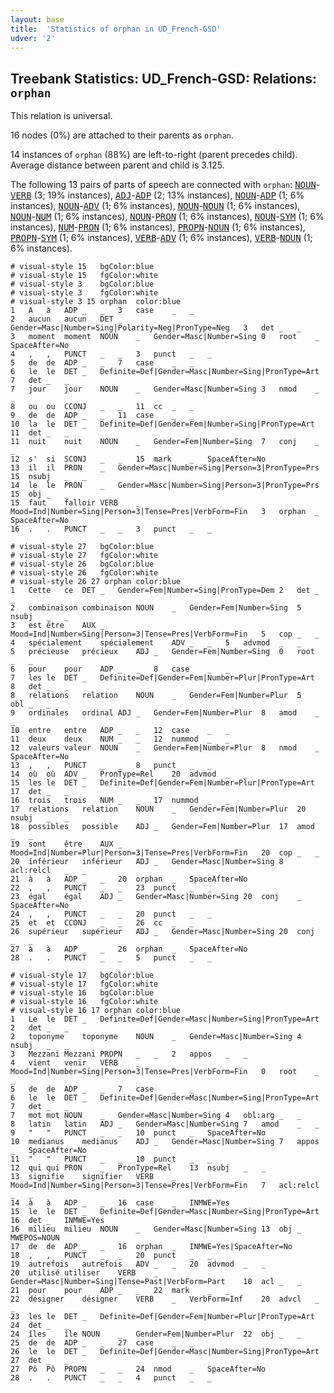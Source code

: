 ```yaml
---
layout: base
title:  'Statistics of orphan in UD_French-GSD'
udver: '2'
---
```


## Treebank Statistics: UD_French-GSD: Relations: `orphan`

This relation is universal.

16 nodes (0%) are attached to their parents as `orphan`.

14 instances of `orphan` (88%) are left-to-right (parent precedes child).
Average distance between parent and child is 3.125.

The following 13 pairs of parts of speech are connected with `orphan`: <tt><a href="fr_gsd-pos-NOUN.html">NOUN</a></tt>-<tt><a href="fr_gsd-pos-VERB.html">VERB</a></tt> (3; 19% instances), <tt><a href="fr_gsd-pos-ADJ.html">ADJ</a></tt>-<tt><a href="fr_gsd-pos-ADP.html">ADP</a></tt> (2; 13% instances), <tt><a href="fr_gsd-pos-NOUN.html">NOUN</a></tt>-<tt><a href="fr_gsd-pos-ADP.html">ADP</a></tt> (1; 6% instances), <tt><a href="fr_gsd-pos-NOUN.html">NOUN</a></tt>-<tt><a href="fr_gsd-pos-ADV.html">ADV</a></tt> (1; 6% instances), <tt><a href="fr_gsd-pos-NOUN.html">NOUN</a></tt>-<tt><a href="fr_gsd-pos-NOUN.html">NOUN</a></tt> (1; 6% instances), <tt><a href="fr_gsd-pos-NOUN.html">NOUN</a></tt>-<tt><a href="fr_gsd-pos-NUM.html">NUM</a></tt> (1; 6% instances), <tt><a href="fr_gsd-pos-NOUN.html">NOUN</a></tt>-<tt><a href="fr_gsd-pos-PRON.html">PRON</a></tt> (1; 6% instances), <tt><a href="fr_gsd-pos-NOUN.html">NOUN</a></tt>-<tt><a href="fr_gsd-pos-SYM.html">SYM</a></tt> (1; 6% instances), <tt><a href="fr_gsd-pos-NUM.html">NUM</a></tt>-<tt><a href="fr_gsd-pos-PRON.html">PRON</a></tt> (1; 6% instances), <tt><a href="fr_gsd-pos-PROPN.html">PROPN</a></tt>-<tt><a href="fr_gsd-pos-NOUN.html">NOUN</a></tt> (1; 6% instances), <tt><a href="fr_gsd-pos-PROPN.html">PROPN</a></tt>-<tt><a href="fr_gsd-pos-SYM.html">SYM</a></tt> (1; 6% instances), <tt><a href="fr_gsd-pos-VERB.html">VERB</a></tt>-<tt><a href="fr_gsd-pos-ADV.html">ADV</a></tt> (1; 6% instances), <tt><a href="fr_gsd-pos-VERB.html">VERB</a></tt>-<tt><a href="fr_gsd-pos-NOUN.html">NOUN</a></tt> (1; 6% instances).


~~~ conllu
# visual-style 15	bgColor:blue
# visual-style 15	fgColor:white
# visual-style 3	bgColor:blue
# visual-style 3	fgColor:white
# visual-style 3 15 orphan	color:blue
1	A	à	ADP	_	_	3	case	_	_
2	aucun	aucun	DET	_	Gender=Masc|Number=Sing|Polarity=Neg|PronType=Neg	3	det	_	_
3	moment	moment	NOUN	_	Gender=Masc|Number=Sing	0	root	_	SpaceAfter=No
4	,	,	PUNCT	_	_	3	punct	_	_
5	de	de	ADP	_	_	7	case	_	_
6	le	le	DET	_	Definite=Def|Gender=Masc|Number=Sing|PronType=Art	7	det	_	_
7	jour	jour	NOUN	_	Gender=Masc|Number=Sing	3	nmod	_	_
8	ou	ou	CCONJ	_	_	11	cc	_	_
9	de	de	ADP	_	_	11	case	_	_
10	la	le	DET	_	Definite=Def|Gender=Fem|Number=Sing|PronType=Art	11	det	_	_
11	nuit	nuit	NOUN	_	Gender=Fem|Number=Sing	7	conj	_	_
12	s'	si	SCONJ	_	_	15	mark	_	SpaceAfter=No
13	il	il	PRON	_	Gender=Masc|Number=Sing|Person=3|PronType=Prs	15	nsubj	_	_
14	le	le	PRON	_	Gender=Masc|Number=Sing|Person=3|PronType=Prs	15	obj	_	_
15	faut	falloir	VERB	_	Mood=Ind|Number=Sing|Person=3|Tense=Pres|VerbForm=Fin	3	orphan	_	SpaceAfter=No
16	.	.	PUNCT	_	_	3	punct	_	_

~~~


~~~ conllu
# visual-style 27	bgColor:blue
# visual-style 27	fgColor:white
# visual-style 26	bgColor:blue
# visual-style 26	fgColor:white
# visual-style 26 27 orphan	color:blue
1	Cette	ce	DET	_	Gender=Fem|Number=Sing|PronType=Dem	2	det	_	_
2	combinaison	combinaison	NOUN	_	Gender=Fem|Number=Sing	5	nsubj	_	_
3	est	être	AUX	_	Mood=Ind|Number=Sing|Person=3|Tense=Pres|VerbForm=Fin	5	cop	_	_
4	spécialement	spécialement	ADV	_	_	5	advmod	_	_
5	précieuse	précieux	ADJ	_	Gender=Fem|Number=Sing	0	root	_	_
6	pour	pour	ADP	_	_	8	case	_	_
7	les	le	DET	_	Definite=Def|Gender=Fem|Number=Plur|PronType=Art	8	det	_	_
8	relations	relation	NOUN	_	Gender=Fem|Number=Plur	5	obl	_	_
9	ordinales	ordinal	ADJ	_	Gender=Fem|Number=Plur	8	amod	_	_
10	entre	entre	ADP	_	_	12	case	_	_
11	deux	deux	NUM	_	_	12	nummod	_	_
12	valeurs	valeur	NOUN	_	Gender=Fem|Number=Plur	8	nmod	_	SpaceAfter=No
13	,	,	PUNCT	_	_	8	punct	_	_
14	où	où	ADV	_	PronType=Rel	20	advmod	_	_
15	les	le	DET	_	Definite=Def|Gender=Fem|Number=Plur|PronType=Art	17	det	_	_
16	trois	trois	NUM	_	_	17	nummod	_	_
17	relations	relation	NOUN	_	Gender=Fem|Number=Plur	20	nsubj	_	_
18	possibles	possible	ADJ	_	Gender=Fem|Number=Plur	17	amod	_	_
19	sont	être	AUX	_	Mood=Ind|Number=Plur|Person=3|Tense=Pres|VerbForm=Fin	20	cop	_	_
20	inférieur	inférieur	ADJ	_	Gender=Masc|Number=Sing	8	acl:relcl	_	_
21	à	à	ADP	_	_	20	orphan	_	SpaceAfter=No
22	,	,	PUNCT	_	_	23	punct	_	_
23	égal	égal	ADJ	_	Gender=Masc|Number=Sing	20	conj	_	SpaceAfter=No
24	,	,	PUNCT	_	_	20	punct	_	_
25	et	et	CCONJ	_	_	26	cc	_	_
26	supérieur	supérieur	ADJ	_	Gender=Masc|Number=Sing	20	conj	_	_
27	à	à	ADP	_	_	26	orphan	_	SpaceAfter=No
28	.	.	PUNCT	_	_	5	punct	_	_

~~~


~~~ conllu
# visual-style 17	bgColor:blue
# visual-style 17	fgColor:white
# visual-style 16	bgColor:blue
# visual-style 16	fgColor:white
# visual-style 16 17 orphan	color:blue
1	Le	le	DET	_	Definite=Def|Gender=Masc|Number=Sing|PronType=Art	2	det	_	_
2	toponyme	toponyme	NOUN	_	Gender=Masc|Number=Sing	4	nsubj	_	_
3	Mezzani	Mezzani	PROPN	_	_	2	appos	_	_
4	vient	venir	VERB	_	Mood=Ind|Number=Sing|Person=3|Tense=Pres|VerbForm=Fin	0	root	_	_
5	de	de	ADP	_	_	7	case	_	_
6	le	le	DET	_	Definite=Def|Gender=Masc|Number=Sing|PronType=Art	7	det	_	_
7	mot	mot	NOUN	_	Gender=Masc|Number=Sing	4	obl:arg	_	_
8	latin	latin	ADJ	_	Gender=Masc|Number=Sing	7	amod	_	_
9	"	"	PUNCT	_	_	10	punct	_	SpaceAfter=No
10	medianus	medianus	ADJ	_	Gender=Masc|Number=Sing	7	appos	_	SpaceAfter=No
11	"	"	PUNCT	_	_	10	punct	_	_
12	qui	qui	PRON	_	PronType=Rel	13	nsubj	_	_
13	signifie	signifier	VERB	_	Mood=Ind|Number=Sing|Person=3|Tense=Pres|VerbForm=Fin	7	acl:relcl	_	_
14	à	à	ADP	_	_	16	case	_	INMWE=Yes
15	le	le	DET	_	Definite=Def|Gender=Masc|Number=Sing|PronType=Art	16	det	_	INMWE=Yes
16	milieu	milieu	NOUN	_	Gender=Masc|Number=Sing	13	obj	_	MWEPOS=NOUN
17	de	de	ADP	_	_	16	orphan	_	INMWE=Yes|SpaceAfter=No
18	,	,	PUNCT	_	_	20	punct	_	_
19	autrefois	autrefois	ADV	_	_	20	advmod	_	_
20	utilisé	utiliser	VERB	_	Gender=Masc|Number=Sing|Tense=Past|VerbForm=Part	10	acl	_	_
21	pour	pour	ADP	_	_	22	mark	_	_
22	désigner	désigner	VERB	_	VerbForm=Inf	20	advcl	_	_
23	les	le	DET	_	Definite=Def|Gender=Fem|Number=Plur|PronType=Art	24	det	_	_
24	îles	île	NOUN	_	Gender=Fem|Number=Plur	22	obj	_	_
25	de	de	ADP	_	_	27	case	_	_
26	le	le	DET	_	Definite=Def|Gender=Masc|Number=Sing|PronType=Art	27	det	_	_
27	Pô	Pô	PROPN	_	_	24	nmod	_	SpaceAfter=No
28	.	.	PUNCT	_	_	4	punct	_	_

~~~


